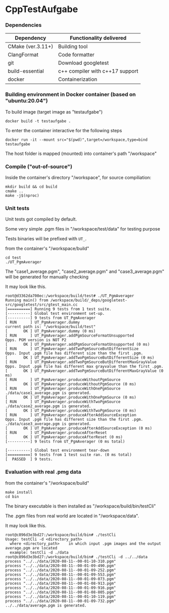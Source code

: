 # CppTestAufgabe

### Dependencies

| Dependency         | Functionality delivered               |
|--------------------|---------------------------------------|
| CMake (ver.3.11+)  | Building tool                         |
| ClangFormat        | Code formatter                        |
| git                | Download googletest                   |
| build-essential    | c++ compiler with c++17 support       |
| docker             | Containerization                      |

### Building environment in Docker container (based on "ubuntu:20.04")
To build image (target image as "testaufgabe")
```
docker build -t testaufgabe .
```

To enter the container interactive for the following steps
```
docker run -it --mount src="$(pwd)",target=/workspace,type=bind testaufgabe
```
The host folder is mapped (mounted) into container's path "/workspace"


### Compile ("out-of-source")

Inside the container's directory "/workspace", for source compiliation:
```
mkdir build && cd build
cmake ..
make -j$(nproc)
```

### Unit tests

Unit tests got compiled by default.

Some very simple .pgm files in "/workspace/test/data" for testing purpose

Tests binaries will be prefixed with `UT_`.

from the container's "/workspace/build"
```
cd test
./UT_PgmAverager
```

The "case1_average.pgm", "case2_average.pgm" and "case3_average.pgm" will be generated for manually checking

It may look like this.
```
root@d3362da700ec:/workspace/build/test# ./UT_PgmAverager 
Running main() from /workspace/build/_deps/googletest-src/googletest/src/gtest_main.cc
[==========] Running 9 tests from 1 test suite.
[----------] Global test environment set-up.
[----------] 9 tests from UT_PgmAverager
[ RUN      ] UT_PgmAverager.dummy
current path is: "/workspace/build/test"
[       OK ] UT_PgmAverager.dummy (0 ms)
[ RUN      ] UT_PgmAverager.addPgmSourceFormatUnsupported
Opps. PGM version is NOT P2
[       OK ] UT_PgmAverager.addPgmSourceFormatUnsupported (0 ms)
[ RUN      ] UT_PgmAverager.addTwoPgmSourceButDifferentSize
Opps. Input .pgm file has different size than the first .pgm.
[       OK ] UT_PgmAverager.addTwoPgmSourceButDifferentSize (0 ms)
[ RUN      ] UT_PgmAverager.addTwoPgmSourceButDifferentMaxGrayValue
Opps. Input .pgm file has different max grayvalue than the first .pgm.
[       OK ] UT_PgmAverager.addTwoPgmSourceButDifferentMaxGrayValue (0 ms)
[ RUN      ] UT_PgmAverager.produceWithoutPgmSource
[       OK ] UT_PgmAverager.produceWithoutPgmSource (0 ms)
[ RUN      ] UT_PgmAverager.produceWithOnePgmSource
./data/case1_average.pgm is generated. 
[       OK ] UT_PgmAverager.produceWithOnePgmSource (0 ms)
[ RUN      ] UT_PgmAverager.produceWithTwoPgmSource
./data/case2_average.pgm is generated. 
[       OK ] UT_PgmAverager.produceWithTwoPgmSource (0 ms)
[ RUN      ] UT_PgmAverager.produceAfterAddSourceException
Opps. Input .pgm file has different size than the first .pgm.
./data/case3_average.pgm is generated. 
[       OK ] UT_PgmAverager.produceAfterAddSourceException (0 ms)
[ RUN      ] UT_PgmAverager.produceAfterReset
[       OK ] UT_PgmAverager.produceAfterReset (0 ms)
[----------] 9 tests from UT_PgmAverager (0 ms total)

[----------] Global test environment tear-down
[==========] 9 tests from 1 test suite ran. (0 ms total)
[  PASSED  ] 9 tests.
```



### Evaluation with real .pmg data

from the container's "/workspace/build"
```
make install
cd bin
```

The binary executable is then installed as "/workspace/build/bin/testCli"


The .pgm files from real world are located in "/workspace/data". 

It may look like this.
```
root@c896d3e3bd27:/workspace/build/bin# ./testCli              
Usage: testCli -d <directory_path>
  where <directory_path>	in which input .pgm images and the output average.pgm are located
  example: testCli -d ./data
root@c896d3e3bd27:/workspace/build/bin# ./testCli -d ../../data
process "../../data/2020-08-11--00-01-10-310.pgm"
process "../../data/2020-08-11--00-01-09-490.pgm"
process "../../data/2020-08-11--00-01-09-252.pgm"
process "../../data/2020-08-11--00-01-09-553.pgm"
process "../../data/2020-08-11--00-01-09-073.pgm"
process "../../data/2020-08-11--00-01-08-913.pgm"
process "../../data/2020-08-11--00-01-09-916.pgm"
process "../../data/2020-08-11--00-01-08-805.pgm"
process "../../data/2020-08-11--00-01-10-119.pgm"
process "../../data/2020-08-11--00-01-09-732.pgm"
../../data/average.pgm is generated. 

```



